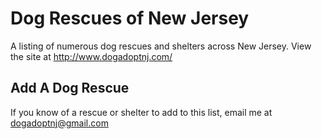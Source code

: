 # Dog Rescues of New Jersey
A listing of numerous dog rescues and shelters across New Jersey. View the site at http://www.dogadoptnj.com/

## Add A Dog Rescue

If you know of a rescue or shelter to add to this list, email me at dogadoptnj@gmail.com


